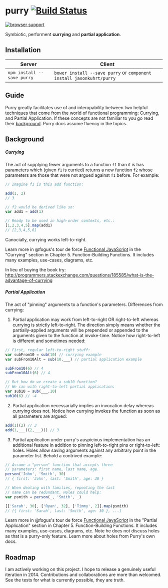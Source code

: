 # purry [![Build Status](https://travis-ci.org/jasonkuhrt/purry.png?branch=master)](https://travis-ci.org/jasonkuhrt/purry)

[![browser support](https://ci.testling.com/jasonkuhrt/purry.png)
](https://ci.testling.com/jasonkuhrt/purry)

  Symbiotic, performent **currying** and **partial application**.



## Installation

Server | Client
-------|--------
`npm install --save purry` | `bower install --save purry` or `component install jasonkuhrt/purry`

## Guide

Purry greatly facilitates use of and interopability between two helpful techniques that come from the world of functional programming: Currying, and Partial Application. If these concepts are not familiar to you go read their [background](#background). Purry docs assume fluency in the topics.



## Background

##### Currying
The act of supplying fewer arguments to a function `f1` than it is has parameters which (given `f1` is curried) returns a new function `f2` whose parameters are those that were not argued against `f1` before. For example:
```js
// Imagine f1 is this add function:

add(1, 2)
// 3

// f2 would be derived like so:
var add1 = add(1)

// Ready to be used in high-order contexts, etc.:
[1,2,3,4,5].map(add1)
// [2,3,4,5,6]
```
Canocially, currying works left-to-right.

Learn more in @fogus's tour de force [Functional JavaScript](http://www.functionaljavascript.com/) in the "Currying" section in Chapter 5. Function-Building Functions. It includes many examples, use-cases, diagrams, etc.

In lieu of buying the book try: http://programmers.stackexchange.com/questions/185585/what-is-the-advantage-of-currying

##### Partial Application
The act of "pinning" arguments to a function's parameters. Differences from currying:

1. Partial application may work from left-to-right OR right-to-left whereas currying is strictly left-to-right. The direction simply means whether the partially-applied arguments will be prepended or appended to the arguments given to the function at invoke-time. Notice how right-to-left is different and sometimes needed:
  ```js
  // First, regular left-to-right stuff:
  var subFrom10 = sub(10) // currying example
  var subFrom10Alt = sub(10,___) // partial application example

  subFrom10(6) // 4
  subFrom10Alt(6) // 4

  // But how do we create a sub10 function?
  // We can with right-to-left partial application:
  var sub10 = sub(___,10)
  sub10(6) // -4
  ```

2. Partial application necessarially implies an invocation delay whereas currying does not. Notice how currying invokes the function as soon as all parameters are argued:
  ```js
  add(1)(2) // 3
  add(1,___)(2,___)() // 3
  ```
3. Partial application under purry's auspicious implementation has an additional feature in addition to pinning left-to-right pins or right-to-left: holes. Holes allow saving arguments against any arbitrary point in the parameter list. Behold a contrived example:

  ```js
  // Assume a "person" function that accepts three
  // parameters: first name, last name, age.
  person('John', 'Smith', 30)
  // { first: 'John', last: 'Smith', age: 30 }

  // When dealing with families, repeating the last
  // name can be redundant. Holes could help:
  var psmith = person(_, 'Smith', _)

  [['Sarah', 30], ['Ryan', 32], ['Timmy', 2]].map(psmith)
  // [{ first: 'Sarah', last: 'Smith', age: 30 }, ...]
  ```

Learn more in @fogus's tour de force [Functional JavaScript](http://www.functionaljavascript.com/) in the "Partial Application" section in Chapter 5. Function-Building Functions. It includes many examples, use-cases, diagrams, etc. Note he does not discuss holes as that is a purry-only feature. Learn more about holes from Purry's own docs.




## Roadmap
  I am actively working on this project. I hope to release a genuinely useful iteration in 2014. Contributions and collaborations are more than welcomed. See the tests for what is currently possible, they are truth.
